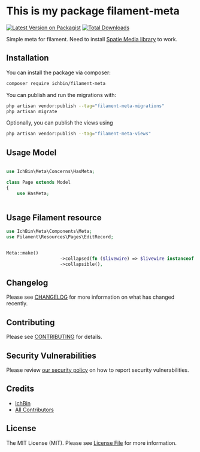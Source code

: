 # This is my package filament-meta

[![Latest Version on Packagist](https://img.shields.io/packagist/v/ichbin/filament-meta.svg?style=flat-square)](https://packagist.org/packages/ichbin/filament-meta)
[![Total Downloads](https://img.shields.io/packagist/dt/ichbin/filament-meta.svg?style=flat-square)](https://packagist.org/packages/ichbin/filament-meta)



Simple meta for filament.
Need to install [Spatie Media library](https://spatie.be/docs/laravel-medialibrary/v10/introduction) to work.

## Installation

You can install the package via composer:

```bash
composer require ichbin/filament-meta
```

You can publish and run the migrations with:

```bash
php artisan vendor:publish --tag="filament-meta-migrations"
php artisan migrate
```
Optionally, you can publish the views using
```bash
php artisan vendor:publish --tag="filament-meta-views"
```

## Usage Model

```php

use IchBin\Meta\Concerns\HasMeta;

class Page extends Model
{
    use HasMeta;
    
```

## Usage Filament resource
```php
use IchBin\Meta\Components\Meta;
use Filament\Resources\Pages\EditRecord;


Meta::make()
                    ->collapsed(fn ($livewire) => $livewire instanceof EditRecord)
                    ->collapsible(),
```

## Changelog

Please see [CHANGELOG](CHANGELOG.md) for more information on what has changed recently.

## Contributing

Please see [CONTRIBUTING](.github/CONTRIBUTING.md) for details.

## Security Vulnerabilities

Please review [our security policy](../../security/policy) on how to report security vulnerabilities.

## Credits

- [IchBin](https://github.com/boyfromhell)
- [All Contributors](../../contributors)

## License

The MIT License (MIT). Please see [License File](LICENSE.md) for more information.
